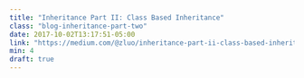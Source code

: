 ```yaml
---
title: "Inheritance Part II: Class Based Inheritance"
class: "blog-inheritance-part-two"
date: 2017-10-02T13:17:51-05:00
link: "https://medium.com/@zluo/inheritance-part-ii-class-based-inheritance-88dddc14f4de"
min: 4
draft: true
---
```

